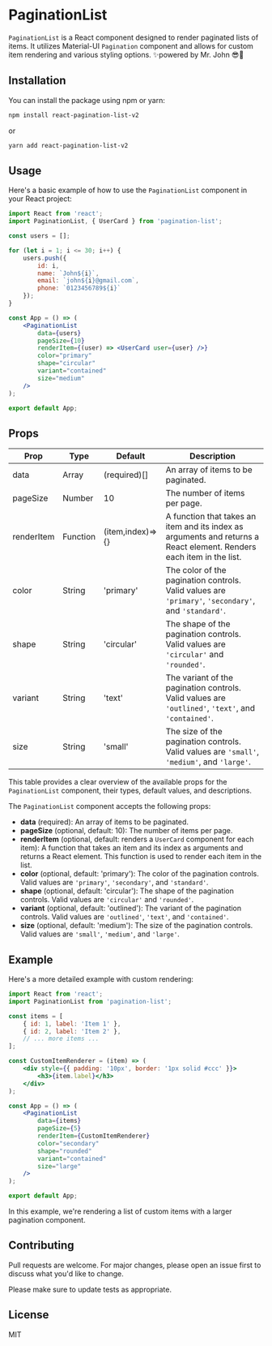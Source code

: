 # PaginationList

`PaginationList` is a React component designed to render paginated lists of items. It utilizes Material-UI `Pagination` component and allows for custom item rendering and various styling options. ✨powered by Mr. John 😎🤘

## Installation

You can install the package using npm or yarn:

```bash
npm install react-pagination-list-v2
```

or

```bash
yarn add react-pagination-list-v2
```

## Usage

Here's a basic example of how to use the `PaginationList` component in your React project:

```jsx
import React from 'react';
import PaginationList, { UserCard } from 'pagination-list';

const users = [];

for (let i = 1; i <= 30; i++) {
    users.push({
        id: i,
        name: `John${i}`,
        email: `john${i}@gmail.com`,
        phone: `0123456789${i}`
    });
}

const App = () => (
    <PaginationList
        data={users}
        pageSize={10}
        renderItem={(user) => <UserCard user={user} />}
        color="primary"
        shape="circular"
        variant="contained"
        size="medium"
    />
);

export default App;
```

## Props

| **Prop**         | **Type**                      | **Default**                    | **Description**                                                                                               |
|------------------|-------------------------------|--------------------------------|---------------------------------------------------------------------------------------------------------------|
| data             | Array                         | (required)[]                   | An array of items to be paginated.                                                                             |
| pageSize         | Number                        | 10                             | The number of items per page.                                                                                 |
| renderItem       | Function                      | (item,index)=>{<CustomItem />} | A function that takes an item and its index as arguments and returns a React element. Renders each item in the list. |
| color            | String                        | 'primary'                      | The color of the pagination controls. Valid values are `'primary'`, `'secondary'`, and `'standard'`.             |
| shape            | String                        | 'circular'                     | The shape of the pagination controls. Valid values are `'circular'` and `'rounded'`.                              |
| variant          | String                        | 'text'                         | The variant of the pagination controls. Valid values are `'outlined'`, `'text'`, and `'contained'`.              |
| size             | String                        | 'small'                        | The size of the pagination controls. Valid values are `'small'`, `'medium'`, and `'large'`.                    |

This table provides a clear overview of the available props for the `PaginationList` component, their types, default values, and descriptions.

The `PaginationList` component accepts the following props:

- **data** (required): An array of items to be paginated.
- **pageSize** (optional, default: 10): The number of items per page.
- **renderItem** (optional, default: renders a `UserCard` component for each item): A function that takes an item and its index as arguments and returns a React element. This function is used to render each item in the list.
- **color** (optional, default: 'primary'): The color of the pagination controls. Valid values are `'primary'`, `'secondary'`, and `'standard'`.
- **shape** (optional, default: 'circular'): The shape of the pagination controls. Valid values are `'circular'` and `'rounded'`.
- **variant** (optional, default: 'outlined'): The variant of the pagination controls. Valid values are `'outlined'`, `'text'`, and `'contained'`.
- **size** (optional, default: 'medium'): The size of the pagination controls. Valid values are `'small'`, `'medium'`, and `'large'`.

## Example

Here's a more detailed example with custom rendering:

```jsx
import React from 'react';
import PaginationList from 'pagination-list';

const items = [
    { id: 1, label: 'Item 1' },
    { id: 2, label: 'Item 2' },
    // ... more items ...
];

const CustomItemRenderer = (item) => (
    <div style={{ padding: '10px', border: '1px solid #ccc' }}>
        <h3>{item.label}</h3>
    </div>
);

const App = () => (
    <PaginationList
        data={items}
        pageSize={5}
        renderItem={CustomItemRenderer}
        color="secondary"
        shape="rounded"
        variant="contained"
        size="large"
    />
);

export default App;
```

In this example, we're rendering a list of custom items with a larger pagination component.

## Contributing

Pull requests are welcome. For major changes, please open an issue first to discuss what you'd like to change.

Please make sure to update tests as appropriate.

## License

MIT
```